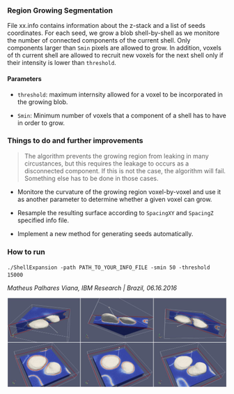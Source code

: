 ### Region Growing Segmentation

File xx.info contains information about the z-stack and a list of seeds coordinates. For each seed, we grow a blob shell-by-shell as we monitore the number of connected
components of the current shell. Only components larger than `Smin` pixels are allowed to grow. In addition, voxels of th current shell are allowed to recruit new voxels
for the next shell only if their intensity is lower than `threshold`.

#### Parameters

* `threshold`: maximum internsity allowed for a voxel to be incorporated in the growing blob.

* `Smin`: Minimum number of voxels that a component of a shell has to have in order to grow.

### Things to do and further improvements

>The algorithm prevents the growing region from leaking in many circustances, but this requires the leakage to occurs as a disconnected component. If this is not
the case, the algorithm will fail. Something else has to be done in those cases.

* Monitore the curvature of the growing region voxel-by-voxel and use it as another parameter to determine whether a given voxel can grow.

* Resample the resulting surface according to `SpacingXY` and `SpacingZ` specified info file.

* Implement a new method for generating seeds automatically.

### How to run

`./ShellExpansion -path PATH_TO_YOUR_INFO_FILE -smin 50 -threshold 15000`

*Matheus Palhares Viana, IBM Research | Brazil, 06.16.2016*

![3D view of resulting surfaces in Paraview](example.jpg)
